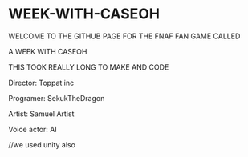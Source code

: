 # WEEK-WITH-CASEOH
WELCOME TO THE GITHUB PAGE FOR THE FNAF FAN GAME CALLED

A WEEK WITH CASEOH

THIS TOOK REALLY LONG TO MAKE AND CODE


Director: Toppat inc

Programer: SekukTheDragon

Artist: Samuel Artist

Voice actor: AI

//we used unity also
